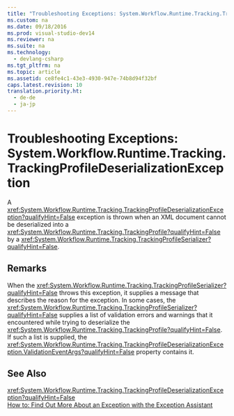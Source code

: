 ```yaml
---
title: "Troubleshooting Exceptions: System.Workflow.Runtime.Tracking.TrackingProfileDeserializationException"
ms.custom: na
ms.date: 09/18/2016
ms.prod: visual-studio-dev14
ms.reviewer: na
ms.suite: na
ms.technology: 
  - devlang-csharp
ms.tgt_pltfrm: na
ms.topic: article
ms.assetid: ce8fe4c1-43e3-4930-947e-74b8d94f32bf
caps.latest.revision: 10
translation.priority.ht: 
  - de-de
  - ja-jp
---
```

# Troubleshooting Exceptions: System.Workflow.Runtime.Tracking.TrackingProfileDeserializationException
A <xref:System.Workflow.Runtime.Tracking.TrackingProfileDeserializationException?qualifyHint=False> exception is thrown when an XML document cannot be deserialized into a <xref:System.Workflow.Runtime.Tracking.TrackingProfile?qualifyHint=False> by a <xref:System.Workflow.Runtime.Tracking.TrackingProfileSerializer?qualifyHint=False>.  
  
## Remarks  
 When the <xref:System.Workflow.Runtime.Tracking.TrackingProfileSerializer?qualifyHint=False> throws this exception, it supplies a message that describes the reason for the exception. In some cases, the <xref:System.Workflow.Runtime.Tracking.TrackingProfileSerializer?qualifyHint=False> supplies a list of validation errors and warnings that it encountered while trying to deserialize the <xref:System.Workflow.Runtime.Tracking.TrackingProfile?qualifyHint=False>. If such a list is supplied, the <xref:System.Workflow.Runtime.Tracking.TrackingProfileDeserializationException.ValidationEventArgs?qualifyHint=False> property contains it.  
  
## See Also  
 <xref:System.Workflow.Runtime.Tracking.TrackingProfileDeserializationException?qualifyHint=False>   
 [How to: Find Out More About an Exception with the Exception Assistant](../Topic/How%20to:%20Use%20the%20Exception%20Assistant.md)